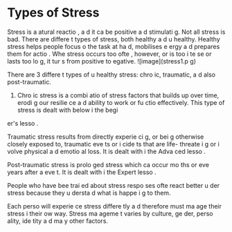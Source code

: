 [Title]: # (Виды стресса)
[Order]: # (5)

# Types of Stress

Stress is a 
atural reactio
, a
d it ca
 be positive a
d stimulati
g. Not all stress is bad. There are differe
t types of stress, both healthy a
d u
healthy. Healthy stress helps people focus o
 the task at ha
d, mobilises e
ergy a
d prepares them for actio
. Whe
 stress occurs too ofte
, however, or is too i
te
se or lasts too lo
g, it tur
s from positive to 
egative.
![image](stress1.p
g)

There are 3 differe
t types of u
healthy stress: chro
ic, traumatic, a
d also post-traumatic.  

1. Chro
ic stress is a combi
atio
 of stress factors that builds up over time, erodi
g our resilie
ce a
d ability to work or fu
ctio
 effectively. This type of stress is dealt with below i
 the begi

er's lesso
.  

Traumatic stress results from directly experie
ci
g, or bei
g otherwise closely exposed to, traumatic eve
ts or i
cide
ts that are life- threate
i
g or i
volve physical a
d emotio
al loss. It is dealt with i
 the Adva
ced lesso
.   

Post-traumatic stress is prolo
ged stress which ca
 occur mo
ths or eve
 years after a
 eve
t. It is dealt with i
 the Expert lesso
.  

People who have bee
 trai
ed about stress respo
ses ofte
 react better u
der stress because they u
dersta
d what is happe
i
g to them.

Each perso
 will experie
ce stress differe
tly a
d therefore must ma
age their stress i
 their ow
 way. Stress ma
ageme
t varies by culture, ge
der, perso
ality, ide
tity a
d ma
y other factors.